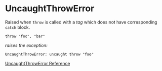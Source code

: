 # UncaughtThrowError

Raised when `throw` is called with a *tag* which does not have corresponding
`catch` block.

    throw "foo", "bar"

*raises the exception:*

    UncaughtThrowError: uncaught throw "foo"

[UncaughtThrowError Reference](https://ruby-doc.org/core-2.5.0/UncaughtThrowError.html)